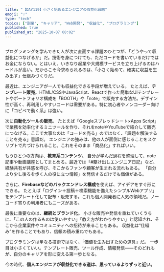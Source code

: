 ```yaml
---
title: "【DAY119】小さく始めるエンジニアの収益化戦略"
emoji: "💡"
type: "tech"
topics: ["副業", "キャリア", "Web開発", "収益化", "プログラミング"]
published: true
published_at: "2025-10-07 00:02"
---
```


##

プログラミングを学んできた人が次に直面する課題のひとつが、「どうやって収益化につなげるか」だ。技術を身につけても、ただコードを書いているだけではお金にならない。とはいえ、いきなり起業や大規模サービスを立ち上げるのはハードルが高い。だからこそ今求められるのは、「小さく始めて、確実に収益を生み出す」仕組みづくりだ。

最近は、エンジニアが一人でも収益化できる手段が増えている。
たとえば、**テンプレート販売**。HTML/CSSやJavaScript、Reactで作った簡単なUIテンプレートやポートフォリオ構成を「BOOTH」や「note」で販売する方法だ。デザイン性が高く、再利用しやすいコードは需要がある。特に初心者やノンコーダー向けに「コピペで動く系」は強い。

次に**自動化ツールの販売**。
たとえば「Googleスプレッドシート×Apps Script」で業務を効率化するミニツールを作り、それをnoteやYouTubeで紹介して販売につなげる。ここで大事なのは「コードを売る」のではなく、「課題を解決することを売る」意識だ。
エンジニアの強みは、他の人が面倒に感じることをスクリプトで片づけられること。これをそのまま「商品化」すればいい。

もうひとつの方向は、**教育系コンテンツ**。
自分が学んだ過程を整理して、note記事や動画講座としてまとめる。最近では「#駆け出しエンジニア日記」など、経験共有が共感を呼び、そこからファンや顧客が生まれる流れもある。
「自分より少し後ろを歩く人の役に立つ情報」を発信するだけでも価値がある。

さらに、**Firebaseなどのバックエンドレス構成**を使えば、アイデアをすぐ形にできる。
たとえば「ログイン＋投稿＋検索機能を備えたシンプルWebアプリ」をテンプレート化して配布・販売する。これも個人開発者に人気の領域だ。ノーコード寄りの利用者にもニーズがある。

最後に重要なのは、**継続とブランド化**。
小さな販売や発信を重ねていくうちに、「この人の作るものは使いやすい」「教え方がわかりやすい」と認知され、そこから企業案件やコミュニティへの招待が来ることもある。
収益化は“仕組み”を作ることでもあり、信頼の積み重ねでもある。

プログラミングは単なる技術ではなく、「価値を生み出すための道具」だ。
一歩目は小さくていい。テンプレート販売、ツール作成、情報発信——そのどれもが、自分のキャリアを形に変える第一歩となる。

今の時代、**個人エンジニアが収益化できる道は、思っているよりずっと近い。**